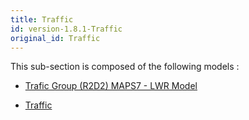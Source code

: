 ```yaml
---
title: Traffic
id: version-1.8.1-Traffic
original_id: Traffic
---
```



This sub-section is composed of the following models :

* [Trafic Group (R2D2) MAPS7 - LWR Model](references#TrafficLWRTrafficFlowModel)

* [Traffic](references#TrafficSimpletrafficmodel)

